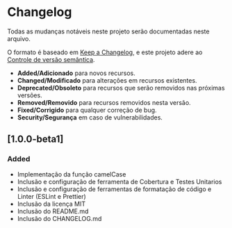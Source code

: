 # Changelog

Todas as mudanças notáveis ​​neste projeto serão documentadas neste arquivo.

O formato é baseado em [Keep a Changelog](https://keepachangelog.com/en/1.0.0/), e este projeto adere ao [Controle de versão semântica](https://semver.org/spec/v2.0.0.html).

- **Added/Adicionado** para novos recursos.
- **Changed/Modificado** para alterações em recursos existentes.
- **Deprecated/Obsoleto** para recursos que serão removidos nas próximas versões.
- **Removed/Removido** para recursos removidos nesta versão.
- **Fixed/Corrigido** para qualquer correção de bug.
- **Security/Segurança** em caso de vulnerabilidades.

## [1.0.0-beta1]

### Added

- Implementação da função camelCase
- Inclusão e configuração de ferramenta de Cobertura e Testes Unitarios
- Inclusão e configuração de ferramentas de formatação de código e Linter (ESLint e Prettier)
- Inclusão da licença MIT
- Inclusão do README.md
- Inclusão do CHANGELOG.md

